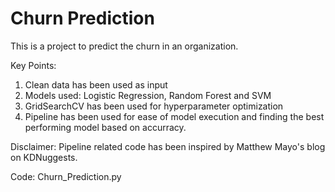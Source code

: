 # Churn Prediction

This is a project to predict the churn in an organization. 

Key Points:
1. Clean data has been used as input
2. Models used: Logistic Regression, Random Forest and SVM
3. GridSearchCV has been used for hyperparameter optimization
4. Pipeline has been used for ease of model execution and finding the best performing model based on accurracy.

Disclaimer: Pipeline related code has been inspired by Matthew Mayo's blog on KDNuggests.

Code: Churn_Prediction.py
